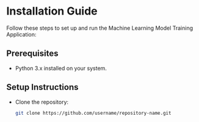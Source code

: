 # Installation Guide

Follow these steps to set up and run the Machine Learning Model Training Application:

## Prerequisites
- Python 3.x installed on your system.

## Setup Instructions
- Clone the repository:
   ```bash
   git clone https://github.com/username/repository-name.git
